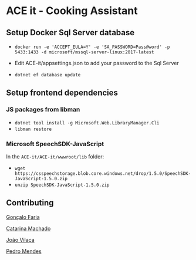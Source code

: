 
# ACE it - Cooking Assistant

## Setup Docker Sql Server database

* `docker run -e 'ACCEPT_EULA=Y' -e 'SA_PASSWORD=Pass@word' -p 5433:1433 -d microsoft/mssql-server-linux:2017-latest`

* Edit ACE-it/appsettings.json to add your password to the Sql Server

* `dotnet ef database update`

## Setup frontend dependencies

### JS packages from libman

* `dotnet tool install -g Microsoft.Web.LibraryManager.Cli`
* `libman restore`


### Microsoft SpeechSDK-JavaScript

In the `ACE-it/ACE-it/wwwroot/lib` folder:

* `wget https://csspeechstorage.blob.core.windows.net/drop/1.5.0/SpeechSDK-JavaScript-1.5.0.zip`
* `unzip SpeechSDK-JavaScript-1.5.0.zip`


## Contributing

[Gonçalo Faria](https://github.com/Goncalo-Faria)

[Catarina Machado](https://github.com/catarinamachado)

[João Vilaça](https://github.com/machadovilaca)

[Pedro Mendes](https://github.com/Mendess2526)
